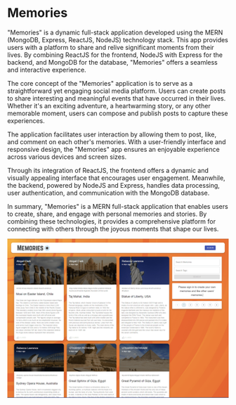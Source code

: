 Memories
========

"Memories" is a dynamic full-stack application developed using the MERN (MongoDB, Express, ReactJS, NodeJS) technology stack. This app provides users with a platform to share and relive significant moments from their lives. By combining ReactJS for the frontend, NodeJS with Express for the backend, and MongoDB for the database, "Memories" offers a seamless and interactive experience.

The core concept of the "Memories" application is to serve as a straightforward yet engaging social media platform. Users can create posts to share interesting and meaningful events that have occurred in their lives. Whether it's an exciting adventure, a heartwarming story, or any other memorable moment, users can compose and publish posts to capture these experiences.

The application facilitates user interaction by allowing them to post, like, and comment on each other's memories. With a user-friendly interface and responsive design, the "Memories" app ensures an enjoyable experience across various devices and screen sizes.

Through its integration of ReactJS, the frontend offers a dynamic and visually appealing interface that encourages user engagement. Meanwhile, the backend, powered by NodeJS and Express, handles data processing, user authentication, and communication with the MongoDB database.

In summary, "Memories" is a MERN full-stack application that enables users to create, share, and engage with personal memories and stories. By combining these technologies, it provides a comprehensive platform for connecting with others through the joyous moments that shape our lives.  

![Main Page without Sign-In](./assets/main_page.png)  

